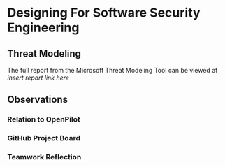 # Designing For Software Security Engineering

## Threat Modeling
The full report from the Microsoft Threat Modeling Tool can be viewed at *insert report link here*




## Observations
### Relation to OpenPilot


### GitHub Project Board



### Teamwork Reflection
